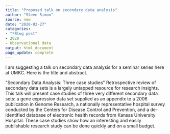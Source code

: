 ```yaml
---
title: "Proposed talk on secondary data analysis"
author: "Steve Simon"
source: new
date: "2020-02-27"
categories:
- "*Blog post"
- 2020
- Observational data
output: html_document
page_update: complete
---
```


I am suggesting a talk on secondary data analysis for a seminar series here at UMKC. Here is the title and abstract.

<!---More--->

"Secondary Data Analysis: Three case studies" Retrospective review of secondary data sets is a largely untapped resource for research insights. This talk will present case studies of three very different secondary data sets: a gene expression data set supplied as an appendix to a 2006 publication in Genome Research, a nationally representative hospital survey conducted by the Centers for Disease Control and Prevention, and a de-identified database of electronic health records from Kansas University Hospital. These case studies show how an interesting and easily publishable research study can be done quickly and on a small budget.
